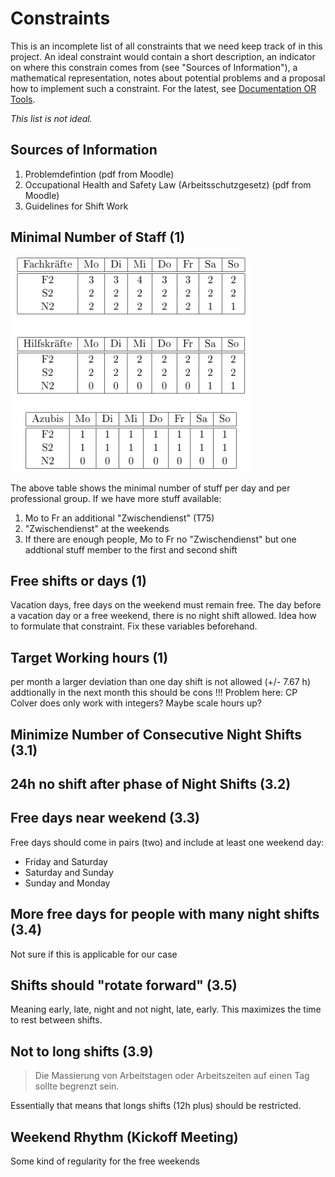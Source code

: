 # Constraints
This is an incomplete list of all constraints that we need keep track of in this project. 
An ideal constraint would contain a short description, an indicator on where this constrain
comes from (see "Sources of Information"), a mathematical representation, notes about
potential problems and a proposal how to implement such a constraint. For the latest, see 
[Documentation OR Tools](https://developers.google.com/optimization/reference/python/sat/python/cp_model#cp_model.CpModel).

_This list is not ideal._

## Sources of Information
1. Problemdefintion (pdf from Moodle)
2. Occupational Health and Safety Law (Arbeitsschutzgesetz) (pdf from Moodle)
3. Guidelines for Shift Work

## Minimal Number of Staff (1)

![Staff_Requirements](Images/staff_requirements.png)

The above table shows the minimal number of stuff per day and per professional group.
If we have more stuff available:
1. Mo to Fr an additional "Zwischendienst" (T75)
2. "Zwischendienst" at the weekends
3. If there are enough people, Mo to Fr no "Zwischendienst" but one addtional stuff member to the first and second shift

## Free shifts or days (1)
Vacation days, free days on the weekend must remain free.
The day before a vacation day or a free weekend, there is no night shift allowed.
Idea how to formulate that constraint. Fix these variables beforehand. 

## Target Working hours (1)
per month a larger deviation than one day shift is not allowed (+/- 7.67 h)
addtionally in the next month this should be cons
!!! Problem here: CP Colver does only work with integers? Maybe scale hours up?

## Minimize Number of Consecutive Night Shifts (3.1)

## 24h no shift after phase of Night Shifts (3.2)

## Free days near weekend (3.3)
Free days should come in pairs (two) and include at least one weekend day: 
- Friday and Saturday
- Saturday and Sunday
- Sunday and Monday

## More free days for people with many night shifts (3.4)
Not sure if this is applicable for our case

## Shifts should "rotate forward" (3.5)
Meaning early, late, night and not night, late, early. This maximizes the time to rest between shifts. 

## Not to long shifts (3.9)
> Die Massierung von Arbeitstagen oder Arbeitszeiten auf einen Tag sollte begrenzt sein.

Essentially that means that longs shifts (12h plus) should be restricted.

## Weekend Rhythm (Kickoff Meeting)
Some kind of regularity for the free weekends


